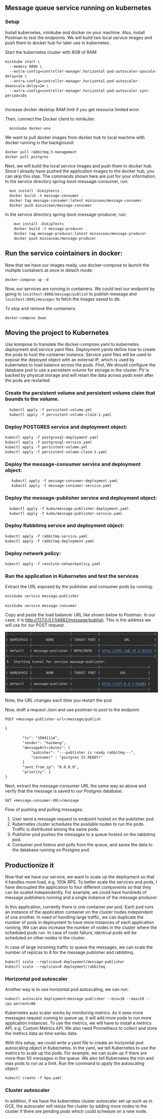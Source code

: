 ## Message queue service running on kubernetes


### Setup

Install kubernetes, minikube and docker on your machine. Also, install Postman to test the endpoints.
We will build two local service images and push them to docker hub for later use in kubernetes.

Start the kubernetes cluster with 8GB of RAM:
``` 
minikube start \
  --memory 8096 \
  --extra-config=controller-manager.horizontal-pod-autoscaler-upscale-delay=1m \
  --extra-config=controller-manager.horizontal-pod-autoscaler-downscale-delay=2m \
  --extra-config=controller-manager.horizontal-pod-autoscaler-sync-period=10s
  
  ```
Increase docker desktop RAM limit if you get resource limited error.

Then, connect the Docker client to minikube:
```
  minikube docker-env
```
We want to pull docker images from docker hub to local machine with docker running in the background:
```
docker pull rabbitmq:3-management
docker pull postgres
```

Next, we will build the local service images and push them to docker hub. Since I already have pushed the application images to the docker hub, you can skip this step. The commands shown here are just for your information.
In the service directory spring-boot-message-consumer, run:

```
  mvn install -Dskiptests
  docker build -t message-consumer .
  docker tag message-consumer:latest miniocean/message-consumer
  docker push miniocean/message-consumer
```

In the service directory spring-boot-message-producer, run:

```
    mvn install -DskipTests
    docker build -t message-producer .
    docker tag message-producer:latest miniocean/message-producer
    docker push miniocean/message-producer
```
## Run the service cointainers in docker:
Now that we have our images ready, use docker-compose to launch the multiple containers at once in detach mode:

```
docker-compose up -d
```
Now, our services are running in containers.
We could test our endpoint by going to `localhost:8090/message/publish` to publish message and `localhost:8091/message/` to fetch the images saved to db.

To stop and remove the containers:
```
docker-compose down
```

## Moving the project to Kubernetes
Use kompose to translate the docker-compose.yaml to kubernetes deployment and service yaml files. Deployment yamls define how to create the pods to host the container instance. Service yaml files will be used to expose the deployed object with an external IP, which is used by kubernetes to load balance across the pods. 
First, We should configure the database pod to use a persistent volume for storage in the cluster.
PV is backed by physical storage and will retain the data across pods even after the pods are restarted.

### Create the persistent volume and persistent volume claim that bounds to the volume.
```
  kubectl apply -f persistent-volume.yml
  kubectl apply -f persistent-volume-claim-1.yaml
```

### Deploy POSTGRES service and deployment object:
```
kubectl apply -f postgresql-deployment.yaml
kubectl apply -f postgresql-service.yaml
kubectl apply -f persistent-volume.yml
kubectl apply -f persistent-volume-claim-1.yaml
```

### Deploy the message-consumer service and deployment object:
```   
   kubectl apply -f message-consumer-deployment.yaml
   kubectl apply -f message-consumer-service.yaml
```

### Deploy the message-publisher service and deployment object:

```   
  kubectl apply -f kube/message-publisher-deployment.yaml
  kubectl apply -f kube/message-publisher-service.yaml
```


### Deploy Rabbitmq service and deployment object:
``` 
kubectl apply -f rabbitmq-service.yaml
kubectl apply -f rabbitmq-deployment.yaml
``` 

### Deploy network policy:
``` 
kubectl apply -f resolute-networkpolicy.yaml
``` 

### Run the application in Kubernetes and test the services
Extract the URL exposed by the publisher and consumer pods by running:

``` 
minikube service message-publisher

minikube service message-consumer
```
Copy and paste the load balancer URL like shown below to Postman.
In our case, it is http://127.0.0.1:54682/message/publish.
This is the address we will use for our POST request.

![message-publisher](./message-publisher-url.png)

Note, the URL changes each time you restart the pod.

Now, draft a request Json and use postman to post to the endpoint:
```
POST <message-publisher-url>/message/publish

```

```
{

        "ts": "19941114",
        "sender": "haimeng",
        "messageAttributes": {
            "pubisher": "---publisher is ready rabbitmq---",
            "consumer" : "postgres IS READY!"
        }
        "sent_from_ip": "0.0.0.0",
        "priority": 1
}
```
Next, extract the message-consumer URL the same way as above and verify that the message is saved to our Postgres database:

```
GET <message-consumer-URL>/message
```

Flow of pushing and polling messages:
1. User send a message request to endpoint hosted on the publisher pod.
2. Kubernetes cluster schedules the available nodes to run the pods. Traffic is distributed among the same pods.
2. Publisher pod pushes the messages to a queue hosted on the rabbitmq pod.
4. Consumer pod listens and polls from the queue, and saves the data to the database running on Postgres pod.

## Productionize it

Now that we have our service, we want to scale up the deployment so that it handles more load, e.g. 100k RPS.
To better scale the services and pods, I have decoupled the application to four different components so that they can be scaled independently.
For example, we could have hundreds of message publishers running and a single instance of the message producer.

In this application, currently there is one container per pod. Each pod runs an instance of the application container on the cluster nodes independent of one another.
In need of handling large traffic, we can duplicate the number of pods in deployment to have more instances of each application running.
We can also increase the number of nodes in the cluster where the scheduled pods run. In case of node failure, identical pods will be scheduled on other nodes in the cluster.


In case of large incoming traffic to queue the messages, we can scale the number of replicas to 8 for the message publisher and rabbitmq.

```
kubectl scale --replicas=8 deployment/message-publisher
kubectl scale --replicas=8 deployment/rabbitmq
```
### Horizontal pod autoscaler
Another way is to use horizontal pod autoscaling, we can run:
```
kubectl autoscale deployment/message-publisher --min=10 --max=20 --cpu-percent=80
```
Kubernetes auto scaler works by monitoring metrics. As it sees more messages request coming to queue up, it will add more pods to run more application instances.
To use the metrics, we will have to install a metrics API, e.g. Custom Metrics API. We also need Prometheus to collect and store the metrics data as time series data.

With this setup, we could write a yaml file to create an horizontal pod autoscaling object in Kubernetes. In the yaml, we tell Kubernetes to use the metrics to scale up the pods. For example, we can scale up if there are more than 50 messages in the queue. We also tell Kubernetes the min and max pods to run as a limit. 
Run the command to apply the autoscaling object:
```
kubectl create -f hpa.yaml
```
### Cluster autoscaler
In addition, if we have the kubernetes cluster autoscaler set up such as in GCE, the autoscaler will resize the cluster by adding more nodes to the cluster if there are pending pods which could schedule on a new node.

